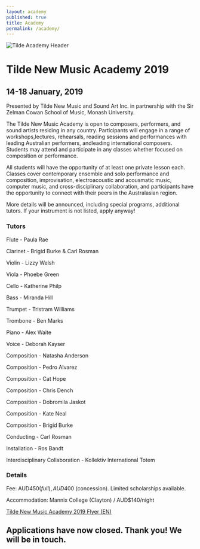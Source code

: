 ```yaml
---
layout: academy
published: true
title: Academy
permalink: /academy/
---
```

![Tilde Academy Header]({{site.baseurl}}/images/TildeAcademyHeader.png)

# Tilde New Music Academy 2019
## 14-18 January, 2019

Presented by Tilde New Music and Sound Art Inc. in partnership with the Sir Zelman Cowan School of Music, Monash University.

The Tilde New Music Academy is open to composers, performers, and sound artists residing in any country. Participants will engage in a range of workshops,lectures, rehearsals, reading sessions and performances with leading Australian performers, andleading international composers. Students may attend and participate in any classes whether focused on composition or performance.

All students will have the opportunity of at least one private lesson each. Classes cover contemporary ensemble and solo performance and composition, improvisation, electroacoustic and acousmatic music, computer music, and cross-disciplinary collaboration, and participants have the opportunity to connect with their peers in the Australasian region.

More details will be announced, including special programs, additional tutors. If your instrument is not listed, apply anyway!

### Tutors

Flute - Paula Rae

Clarinet - Brigid Burke & Carl Rosman

Violin - Lizzy Welsh

Viola - Phoebe Green

Cello - Katherine Philp

Bass - Miranda Hill

Trumpet - Tristram Williams

Trombone - Ben Marks

Piano - Alex Waite

Voice - Deborah Kayser


Composition - Natasha Anderson

Composition - Pedro Alvarez

Composition - Cat Hope

Composition - Chris Dench

Composition - Dobromila Jaskot

Composition - Kate Neal

Composition - Brigid Burke


Conducting - Carl Rosman


Installation - Ros Bandt

Interdisciplinary Collaboration - Kollektiv International Totem

### Details

Fee: AUD$450 (full), AUD$400 (concession). Limited scholarships available. 

Accommodation: Mannix College (Clayton) / AUD$140/night

[Tilde New Music Academy 2019 Flyer (EN)]({{site.baseurl}}/assets/img/TildeBrochure_finalDraft.pdf)

## Applications have now closed. Thank you! We will be in touch.
